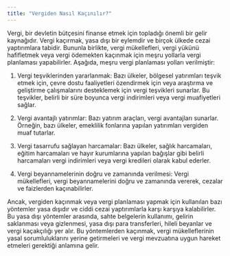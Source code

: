 ```yaml
---
title: "Vergiden Nasıl Kaçınılır?"
---
```


Vergi, bir devletin bütçesini finanse etmek için topladığı önemli bir gelir kaynağıdır. Vergi kaçırmak, yasa dışı bir eylemdir ve birçok ülkede cezai yaptırımlara tabidir. Bununla birlikte, vergi mükellefleri, vergi yükünü hafifletmek veya vergi ödemekten kaçınmak için meşru yollarla vergi planlaması yapabilirler. Aşağıda, meşru vergi planlaması yolları verilmiştir:

1. Vergi teşviklerinden yararlanmak: Bazı ülkeler, bölgesel yatırımları teşvik etmek için, çevre dostu faaliyetleri özendirmek için veya araştırma ve geliştirme çalışmalarını desteklemek için vergi teşvikleri sunarlar. Bu teşvikler, belirli bir süre boyunca vergi indirimleri veya vergi muafiyetleri sağlar.

2. Vergi avantajlı yatırımlar: Bazı yatırım araçları, vergi avantajları sunarlar. Örneğin, bazı ülkeler, emeklilik fonlarına yapılan yatırımları vergiden muaf tutarlar.

3. Vergi tasarrufu sağlayan harcamalar: Bazı ülkeler, sağlık harcamaları, eğitim harcamaları ve hayır kurumlarına yapılan bağışlar gibi belirli harcamaları vergi indirimleri veya vergi kredileri olarak kabul ederler.

4. Vergi beyannamelerinin doğru ve zamanında verilmesi: Vergi mükellefleri, vergi beyannamelerini doğru ve zamanında vererek, cezalar ve faizlerden kaçınabilirler.

Ancak, vergiden kaçınmak veya vergi planlaması yapmak için kullanılan bazı yöntemler yasa dışıdır ve ciddi cezai yaptırımlarla karşı karşıya kalabilirler. Bu yasa dışı yöntemler arasında, sahte belgelerin kullanımı, gelirin saklanması veya gizlenmesi, yasa dışı para transferleri, hileli beyanlar ve vergi kaçakçılığı yer alır. Bu yöntemlerden kaçınmak, vergi mükelleflerinin yasal sorumluluklarını yerine getirmeleri ve vergi mevzuatına uygun hareket etmeleri gerektiği anlamına gelir.

